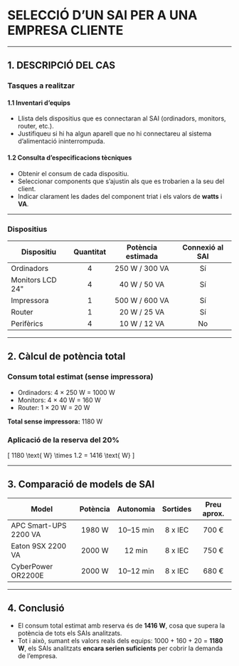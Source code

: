 # SELECCIÓ D’UN SAI PER A UNA EMPRESA CLIENTE

---

## 1. DESCRIPCIÓ DEL CAS

### Tasques a realitzar

#### 1.1 Inventari d’equips
- Llista dels dispositius que es connectaran al SAI (ordinadors, monitors, router, etc.).  
- Justifiqueu si hi ha algun aparell que no hi connectareu al sistema d’alimentació ininterrompuda.

#### 1.2 Consulta d’especificacions tècniques
- Obtenir el consum de cada dispositiu.  
- Seleccionar components que s’ajustin als que es trobarien a la seu del client.  
- Indicar clarament les dades del component triat i els valors de **watts** i **VA**.

---

### Dispositius

| Dispositiu        | Quantitat | Potència estimada | Connexió al SAI |
|------------------|:---------:|:----------------:|:---------------:|
| Ordinadors       | 4         | 250 W / 300 VA   | Sí              |
| Monitors LCD 24" | 4         | 40 W / 50 VA     | Sí              |
| Impressora       | 1         | 500 W / 600 VA   | Sí              |
| Router           | 1         | 20 W / 25 VA     | Sí              |
| Perifèrics       | 4         | 10 W / 12 VA     | No              |

---

## 2. Càlcul de potència total

### Consum total estimat (sense impressora)

- Ordinadors: 4 × 250 W = 1000 W  
- Monitors: 4 × 40 W = 160 W  
- Router: 1 × 20 W = 20 W  

**Total sense impressora:** 1180 W

### Aplicació de la reserva del 20%

\[
1180 \text{ W} \times 1.2 = 1416 \text{ W}
\]

---

## 3. Comparació de models de SAI

| Model                  | Potència | Autonomia   | Sortides | Preu aprox. |
|------------------------|:--------:|:-----------:|:--------:|:-----------:|
| APC Smart-UPS 2200 VA  | 1980 W   | 10–15 min   | 8 x IEC  | 700 €       |
| Eaton 9SX 2200 VA      | 2000 W   | 12 min      | 8 x IEC  | 750 €       |
| CyberPower OR2200E     | 2000 W   | 10–12 min   | 8 x IEC  | 680 €       |

---

## 4. Conclusió

- El consum total estimat amb reserva és de **1416 W**, cosa que supera la potència de tots els SAIs analitzats.  
- Tot i això, sumant els valors reals dels equips: 1000 + 160 + 20 = **1180 W**, els SAIs analitzats **encara serien suficients** per cobrir la demanda de l’empresa.

